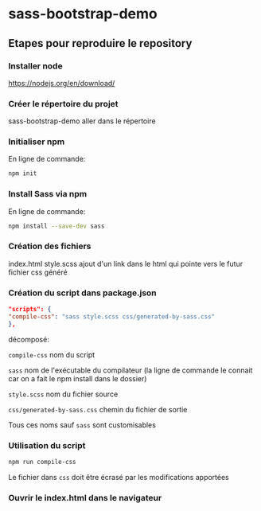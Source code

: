 # sass-bootstrap-demo

## Etapes pour reproduire le repository

### Installer node

https://nodejs.org/en/download/

### Créer le répertoire du projet

sass-bootstrap-demo
aller dans le répertoire

### Initialiser npm

En ligne de commande:

```bash
npm init
```

### Install Sass via npm

En ligne de commande:

```bash
npm install --save-dev sass
```

### Création des fichiers

index.html
style.scss
ajout d'un link dans le html qui pointe vers le futur fichier css généré

### Création du script dans package.json

```json
"scripts": {
"compile-css": "sass style.scss css/generated-by-sass.css"
},
```

décomposé:

``compile-css`` nom du script

``sass`` nom de l'exécutable du compilateur (la ligne de commande le connait car on a fait le npm install dans le dossier)

``style.scss`` nom du fichier source

``css/generated-by-sass.css`` chemin du fichier de sortie

Tous ces noms sauf ``sass`` sont customisables

### Utilisation du script

```bash
npm run compile-css
```

Le fichier dans ``css`` doit être écrasé par les modifications apportées

### Ouvrir le index.html dans le navigateur
